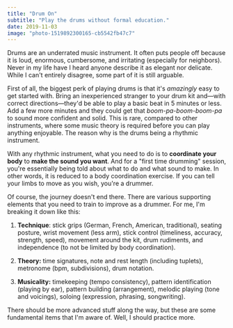 ```yaml
---
title: "Drum On"
subtitle: "Play the drums without formal education."
date: 2019-11-03
image: "photo-1519892300165-cb5542fb47c7"
---
```


Drums are an underrated music instrument. It often puts people off because it is loud, enormous, cumbersome, and irritating (especially for neighbors). Never in my life have I heard anyone describe it as elegant nor delicate. While I can't entirely disagree, some part of it is still arguable.

First of all, the biggest perk of playing drums is that it's *amazingly* easy to get started with. Bring an inexperienced stranger to your drum kit and&mdash;with correct directions&mdash;they'd be able to play a basic beat in 5 minutes or less. Add a few more minutes and they could get that *boom-pa-boom-boom-pa* to sound more confident and solid. This is rare, compared to other instruments, where some music theory is required before you can play anything enjoyable. The reason why is the drums being a rhythmic instrument.

With any rhythmic instrument, what you need to do is to **coordinate your body** to **make the sound you want**. And for a "first time drumming" session, you're essentially being told about what to do and what sound to make. In other words, it is reduced to a body coordination exercise. If you can tell your limbs to move as you wish, you're a drummer.

Of course, the journey doesn't end there. There are various supporting elements that you need to train to improve as a drummer. For me, I'm breaking it down like this:

1. **Technique**: stick grips (German, French, American, traditional), seating posture, wrist movement (less arm), stick control (timeliness, accuracy, strength, speed), movement around the kit, drum rudiments, and independence (to not be limited by body coordination).

2. **Theory:** time signatures, note and rest length (including tuplets), metronome (bpm, subdivisions), drum notation.

3. **Musicality:** timekeeping (tempo consistency), pattern identification (playing by ear), pattern building (arrangement), melodic playing (tone and voicings), soloing (expression, phrasing, songwriting).

There should be more advanced stuff along the way, but these are some fundamental items that I'm aware of. Well, I should practice more.

